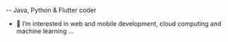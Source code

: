 <!-- 👋 Hi, I’m @ky90 -->
-- Java, Python & Flutter coder
- 👀 I’m interested in web and mobile development, cloud computing and machine learning ...
<!-- - 🌱 I’m currently learning ... -->
<!-- - 💞️ I’m looking to collaborate on ... -->
<!-- -📫 How to reach me ... -->

<!---
ky90/ky90 is a ✨ special ✨ repository because its `README.md` (this file) appears on your GitHub profile.
You can click the Preview link to take a look at your changes.
--->
